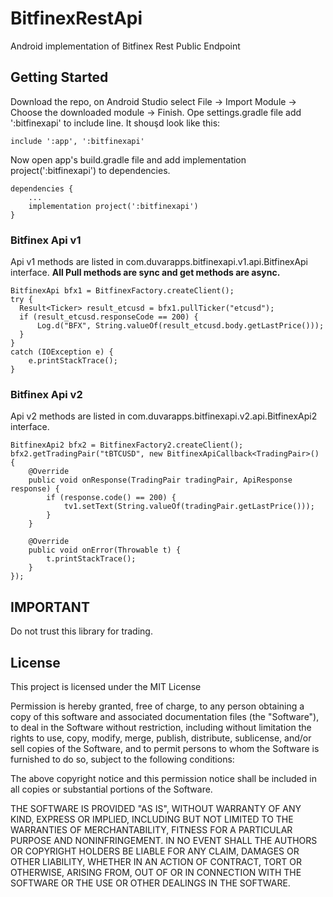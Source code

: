 # BitfinexRestApi

Android implementation of Bitfinex Rest Public Endpoint

## Getting Started

Download the repo, on Android Studio select File -> Import Module -> Choose the downloaded module -> Finish. Ope settings.gradle file add ':bitfinexapi' to include line. It shouşd look like this:
```
include ':app', ':bitfinexapi'
```
Now open app's build.gradle file and add implementation project(':bitfinexapi') to dependencies.
```
dependencies {
    ...
    implementation project(':bitfinexapi')
}
```

### Bitfinex Api v1

Api v1 methods are listed in com.duvarapps.bitfinexapi.v1.api.BitfinexApi interface. **All Pull methods are sync and get methods are async.**
```
BitfinexApi bfx1 = BitfinexFactory.createClient();
try {
  Result<Ticker> result_etcusd = bfx1.pullTicker("etcusd");
  if (result_etcusd.responseCode == 200) {
      Log.d("BFX", String.valueOf(result_etcusd.body.getLastPrice()));
  }
}
catch (IOException e) {
    e.printStackTrace();
}
```
### Bitfinex Api v2

Api v2 methods are listed in com.duvarapps.bitfinexapi.v2.api.BitfinexApi2 interface.
```
BitfinexApi2 bfx2 = BitfinexFactory2.createClient();
bfx2.getTradingPair("tBTCUSD", new BitfinexApiCallback<TradingPair>() {
    @Override
    public void onResponse(TradingPair tradingPair, ApiResponse response) {
        if (response.code() == 200) {
            tv1.setText(String.valueOf(tradingPair.getLastPrice()));
        }
    }

    @Override
    public void onError(Throwable t) {
        t.printStackTrace();
    }
});
```
## IMPORTANT

Do not trust this library for trading.

## License

This project is licensed under the MIT License 

Permission is hereby granted, free of charge, to any person obtaining a copy
of this software and associated documentation files (the "Software"), to deal
in the Software without restriction, including without limitation the rights
to use, copy, modify, merge, publish, distribute, sublicense, and/or sell
copies of the Software, and to permit persons to whom the Software is
furnished to do so, subject to the following conditions:

The above copyright notice and this permission notice shall be included in all
copies or substantial portions of the Software.

THE SOFTWARE IS PROVIDED "AS IS", WITHOUT WARRANTY OF ANY KIND, EXPRESS OR
IMPLIED, INCLUDING BUT NOT LIMITED TO THE WARRANTIES OF MERCHANTABILITY,
FITNESS FOR A PARTICULAR PURPOSE AND NONINFRINGEMENT. IN NO EVENT SHALL THE
AUTHORS OR COPYRIGHT HOLDERS BE LIABLE FOR ANY CLAIM, DAMAGES OR OTHER
LIABILITY, WHETHER IN AN ACTION OF CONTRACT, TORT OR OTHERWISE, ARISING FROM,
OUT OF OR IN CONNECTION WITH THE SOFTWARE OR THE USE OR OTHER DEALINGS IN THE
SOFTWARE.

